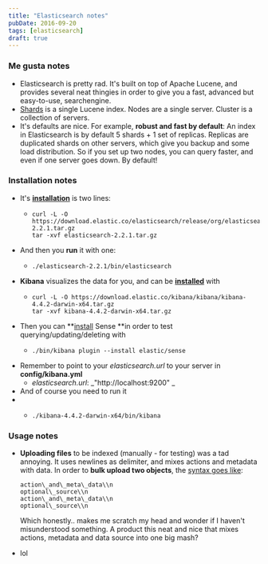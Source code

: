 ```yaml
---
title: "Elasticsearch notes"
pubDate: 2016-09-20
tags: [elasticsearch]
draft: true
---
```


### Me gusta notes

- Elasticsearch is pretty rad. It's built on top of Apache Lucene, and provides several neat thingies in order to give you a fast, advanced but easy-to-use, searchengine.
- [Shards](https://www.elastic.co/guide/en/elasticsearch/reference/current/_basic_concepts.html) is a single Lucene index. Nodes are a single server. Cluster is a collection of servers.
- It's defaults are nice. For example, **robust and fast by default**: An index in Elasticsearch is by default 5 shards + 1 set of replicas. Replicas are duplicated shards on other servers, which give you backup and some load distribution. So if you set up two nodes, you can query faster, and even if one server goes down. By default!

### Installation notes

- It's **[installation](https://www.elastic.co/guide/en/elasticsearch/reference/current/_installation.html)** is two lines:
  - ```
    curl -L -O https://download.elastic.co/elasticsearch/release/org/elasticsearch/distribution/tar/elasticsearch/2.2.1/elasticsearch-2.2.1.tar.gz
    tar -xvf elasticsearch-2.2.1.tar.gz
    ```
- And then you **run** it with one:
  - ```
    ./elasticsearch-2.2.1/bin/elasticsearch
    ```
- **Kibana** visualizes the data for you, and can be **[installed](https://www.elastic.co/downloads/kibana)** with
  - ```
    curl -L -O https://download.elastic.co/kibana/kibana/kibana-4.4.2-darwin-x64.tar.gz
    tar -xvf kibana-4.4.2-darwin-x64.tar.gz
    ```
- Then you can **[install](https://www.elastic.co/guide/en/sense/current/installing.html) Sense **in order to test querying/updating/deleting with
  - ```
    ./bin/kibana plugin --install elastic/sense
    ```
- Remember to point to your _elasticsearch.url_ to your server in **config/kibana.yml**
  - _elasticsearch.url_: _"http://localhost:9200" _
- And of course you need to run it
- - ```
    ./kibana-4.4.2-darwin-x64/bin/kibana
    ```

### Usage notes

- **Uploading files** to be indexed (manually - for testing) was a tad annoying. It uses newlines as delimiter, and mixes actions and metadata with data. In order to **bulk upload two objects**, the [syntax goes like](https://www.elastic.co/guide/en/elasticsearch/reference/current/docs-bulk.html):

  ```
  action\_and\_meta\_data\\n
  optional\_source\\n
  action\_and\_meta\_data\\n
  optional\_source\\n
  ```

  Which honestly.. makes me scratch my head and wonder if I haven't misunderstood something. A product this neat and nice that mixes actions, metadata and data source into one big mash?

- lol
